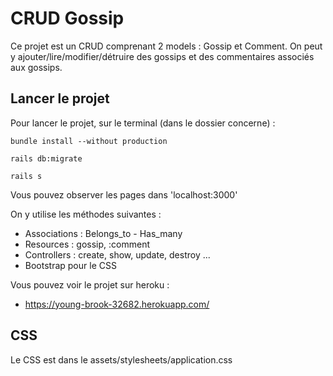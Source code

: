 # CRUD Gossip 

Ce projet est un CRUD comprenant 2 models : Gossip et Comment. On peut y ajouter/lire/modifier/détruire des gossips et des commentaires associés aux gossips.

## Lancer le projet
Pour lancer le projet, sur le terminal (dans le dossier concerne) :
```
bundle install --without production
```

```
rails db:migrate
```

```
rails s
```

Vous pouvez observer les pages dans 'localhost:3000'

On y utilise les méthodes suivantes :

* Associations : Belongs_to - Has_many
* Resources : gossip, :comment
* Controllers : create, show, update, destroy ...
* Bootstrap pour le CSS

Vous pouvez voir le projet sur heroku : 

* https://young-brook-32682.herokuapp.com/

## CSS
Le CSS est dans le assets/stylesheets/application.css
